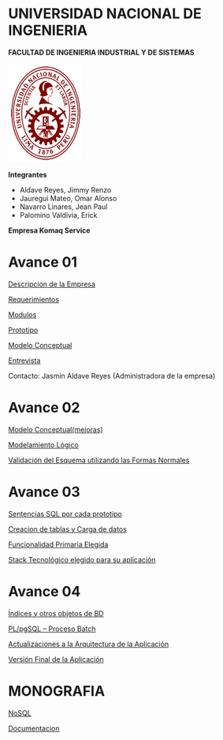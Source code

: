 # UNIVERSIDAD NACIONAL DE INGENIERIA
**FACULTAD DE INGENIERIA INDUSTRIAL Y DE SISTEMAS**

<img src="https://github.com/RenzoAr10/DBD-KomaqService/blob/main/Documentacion%20de%20Soporte/logoUni.png" alt="Texto alternativo" width="150" height="200">

**Integrantes**

- Aldave Reyes, Jimmy Renzo
- Jauregui Mateo, Omar Alonso
- Navarro Linares, Jean Paul
- Palomino Valdivia, Erick

**Empresa Komaq Service**

# Avance 01

[Descripcion de la Empresa](./Informe/01DescripcionEmpresa.md)

[Requerimientos](./Informe/02Requerimientos.md)

[Modulos](./Informe/03Modulos.md)

[Prototipo](./Informe/04Prototipo.md)

[Modelo Conceptual](./Informe/05ModeloConceptual.md)

[Entrevista](https://youtu.be/EyXzugSsWqU)

Contacto: Jasmin Aldave Reyes (Administradora de la empresa)

# Avance  02

[Modelo Conceptual(mejoras)](./Informe/05ModeloConceptual.md)

[Modelamiento Lógico](./Informe/06ModeloRelacional.md)

[Validación del Esquema utilizando las Formas Normales](./Informe/07FormasNormales.md)

# Avance  03

[Sentencias SQL por cada prototipo](Informe/QueryPrototipos/QuerysPrincipales.md)

[Creacion de tablas y Carga de datos](Informe/CreacionDeTablas000.md)

[Funcionalidad Primaria Elegida](Informe/QueryPrototipos/FuncionalidadPrimariaPorCadaModulo.md)

[Stack Tecnológico elegido para su aplicación](https://github.com/RenzoAr10/DBD-KomaqService/blob/main/Documentacion%20de%20Soporte/ArquitecturaSoftware.png)

# Avance  04

[Índices y otros objetos de BD ](Informe/09Indices.md)

[PL/pgSQL – Proceso Batch ](Informe/10plpgSQL.md)

[Actualizaciones a la Arquitectura de la Aplicación ](Informe/11ActualizacionDelSistema.md)

[Versión Final de la Aplicación ](Informe/Demo.md)

# MONOGRAFIA

[NoSQL](Informe/NOSQL.md)

[Documentacion](Informe/Documentacion.md)
